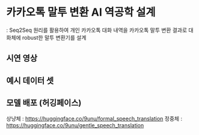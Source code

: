 # 카카오톡 말투 변환 AI 역공학 설계
: Seq2Seq 원리를 활용하여 개인 카카오톡 대화 내역을 카카오톡 말투 변환 결과로 대화체에 robust한 말투 변환기를 설계

## 시연 영상

## 예시 데이터 셋

## 모델 배포 (허깅페이스)
상냥체 : https://huggingface.co/9unu/formal_speech_translation
정중체 : https://huggingface.co/9unu/gentle_speech_translation

